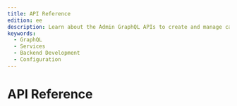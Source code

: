 ```yaml
---
title: API Reference
edition: ee
description: Learn about the Admin GraphQL APIs to create and manage catalogs and configure search and merchandising capabilities.
keywords:
  - GraphQL
  - Services
  - Backend Development
  - Configuration
---
```


# API Reference
